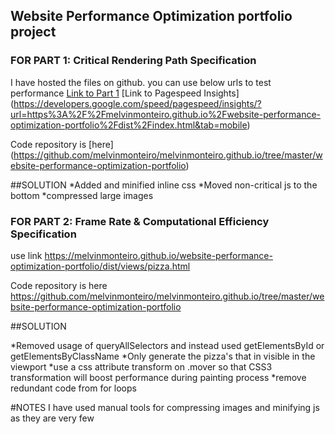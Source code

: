 ## Website Performance Optimization portfolio project

### FOR PART 1: Critical Rendering Path Specification

I have hosted the files on github. you can use below urls to test performance
[Link to Part 1](https://melvinmonteiro.github.io/website-performance-optimization-portfolio/dist/index.html)
[Link to Pagespeed Insights] (https://developers.google.com/speed/pagespeed/insights/?url=https%3A%2F%2Fmelvinmonteiro.github.io%2Fwebsite-performance-optimization-portfolio%2Fdist%2Findex.html&tab=mobile)

Code repository is [here] (https://github.com/melvinmonteiro/melvinmonteiro.github.io/tree/master/website-performance-optimization-portfolio)

##SOLUTION
*Added and minified inline css
*Moved non-critical js to the bottom
*compressed large images

### FOR PART 2: Frame Rate & Computational Efficiency Specification

use link
https://melvinmonteiro.github.io/website-performance-optimization-portfolio/dist/views/pizza.html

Code repository is here
https://github.com/melvinmonteiro/melvinmonteiro.github.io/tree/master/website-performance-optimization-portfolio

##SOLUTION

*Removed usage of queryAllSelectors and instead used getElementsById or getElementsByClassName
*Only generate the pizza's that in visible in the viewport
*use a css attribute transform on .mover so that CSS3 transformation will boost performance during painting process
*remove redundant code from for loops

#NOTES
I have used manual tools for compressing images and minifying js as they are very few
